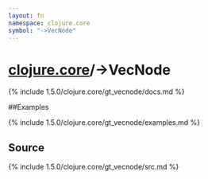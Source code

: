 ```yaml
---
layout: fn
namespace: clojure.core
symbol: "->VecNode"
---
```


# [clojure.core](../)/->VecNode

{% include 1.5.0/clojure.core/gt_vecnode/docs.md %}

##Examples

{% include 1.5.0/clojure.core/gt_vecnode/examples.md %}
## Source
{% include 1.5.0/clojure.core/gt_vecnode/src.md %}


